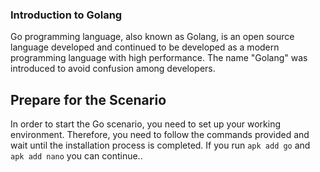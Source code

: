 ###  Introduction to Golang

Go programming language, also known as Golang, is an open source language developed and continued to be developed as a modern programming language with high performance. The name "Golang" was introduced to avoid confusion among developers.


## Prepare for the Scenario

In order to start the Go scenario, you need to set up your working environment. Therefore, you need to follow the commands provided and wait until the installation process is completed. 
If you run `apk add go` and `apk add nano` you can continue.. <br />
